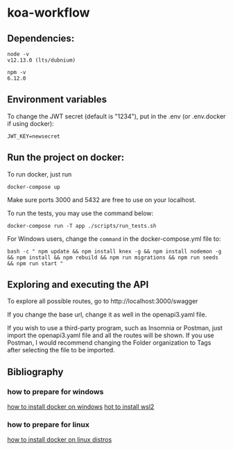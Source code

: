 # koa-workflow
## Dependencies:

```
node -v
v12.13.0 (lts/dubnium)

npm -v
6.12.0
```

## Environment variables

To change the JWT secret (default is "1234"), put in the .env (or .env.docker if using docker):

```
JWT_KEY=newsecret
```

## Run the project on docker:

To run docker, just run

```
docker-compose up
```

Make sure ports 3000 and 5432 are free to use on your localhost.

To run the tests, you may use the command below:

```
docker-compose run -T app ./scripts/run_tests.sh
```

For Windows users, change the `command` in the docker-compose.yml file to:

```
bash -c " npm update && npm install knex -g && npm install nodemon -g && npm install && npm rebuild && npm run migrations && npm run seeds && npm run start "
```

## Exploring and executing the API

To explore all possible routes, go to http://localhost:3000/swagger

If you change the base url, change it as well in the openapi3.yaml file.

If you wish to use a third-party program, such as Insomnia or Postman, just import the openapi3.yaml file and all the routes will be shown. If you use Postman, I would recommend changing the Folder organization to Tags after selecting the file to be imported.

## Bibliography

### how to prepare for windows

[how to install docker on windows](https://docs.docker.com/docker-for-windows/install/)
[hot to install wsl2](https://docs.microsoft.com/pt-br/windows/wsl/install-win10)

### how to prepare for linux

[how to install docker on linux distros](https://docs.docker.com/engine/install/)
